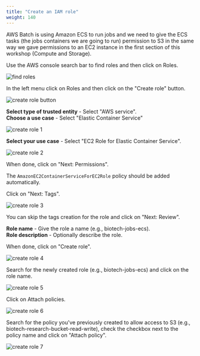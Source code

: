 ```yaml
---
title: "Create an IAM role"
weight: 140
---
```


AWS Batch is using Amazon ECS to run jobs and we need to give the ECS tasks 
(the jobs containers we are going to run) permission to S3 in the same way we 
gave permissions to an EC2 instance in the first section of this workshop 
(Compute and Storage).

Use the AWS console search bar to find roles and then click on Roles.

![find roles](/static/images/batch_jobs/01_role_search.png)

In the left menu click on Roles and then click on the "Create role" button.

![create role button](/static/images/batch_jobs/02_create_role_button.png)

**Select type of trusted entity** \- Select "AWS service".  
**Choose a use case** \- Select "Elastic Container Service"

![create role 1](/static/images/batch_jobs/03_create_role_1.png)

**Select your use case** \- Select "EC2 Role for Elastic Container Service".

![create role 2](/static/images/batch_jobs/04_create_role_2.png)

When done, click on "Next: Permissions".

The `AmazonEC2ContainerServiceForEC2Role` policy should be added automatically.

Click on "Next: Tags".

![create role 3](/static/images/batch_jobs/05_create_role_3.png)

You can skip the tags creation for the role and click on "Next: Review".

**Role name** \- Give the role a name (e.g., biotech-jobs-ecs).  
**Role description** \- Optionally describe the role.

When done, click on "Create role".

![create role 4](/static/images/batch_jobs/06_create_role_4.png)

Search for the newly created role (e.g., biotech-jobs-ecs) and click on the 
role name.

![create role 5](/static/images/batch_jobs/07_create_role_5.png)

Click on Attach policies.

![create role 6](/static/images/batch_jobs/08_create_role_6.png)

Search for the policy you've previously created to allow access to S3 
(e.g., biotech-research-bucket-read-write), check the checkbox next to the 
policy name and click on "Attach policy".

![create role 7](/static/images/batch_jobs/09_create_role_7.png)
